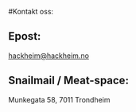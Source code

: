 #Kontakt oss:

## Epost:

[hackheim@hackheim.no](mailto:hackheim@hackheim.no)

## Snailmail / Meat-space: 

Munkegata 58, 7011 Trondheim
